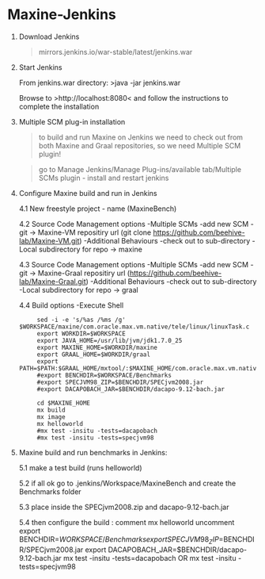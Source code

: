 # Maxine-Jenkins

1) Download Jenkins

	>mirrors.jenkins.io/war-stable/latest/jenkins.war

2) Start Jenkins
	
	From jenkins.war directory: >java -jar jenkins.war
	
	Browse to >http://localhost:8080< and follow the instructions to complete the installation

3) Multiple SCM plug-in installation
	
	>to build and run Maxine on Jenkins we need to check out from both Maxine and Graal repositories, so we need Multiple SCM plugin!
	
	>go to Manage Jenkins/Manage Plug-ins/available tab/Multiple SCMs plugin - install and restart jenkins

4) Configure Maxine build and run in Jenkins
	
	4.1 New freestyle project - name (MaxineBench)

	4.2 Source Code Management options
		-Multiple SCMs
			-add new SCM
				-git -> Maxine-VM repositiry url (git clone https://github.com/beehive-lab/Maxine-VM.git)
		-Additional Behaviours 
			-check out to sub-directory 
				-Local subdirectory for repo -> maxine
	
	4.3 Source Code Management options
		-Multiple SCMs
			-add new SCM
				-git -> Maxine-Graal repositiry url (https://github.com/beehive-lab/Maxine-Graal.git)
		-Additional Behaviours 
			-check out to sub-directory 
				-Local subdirectory for repo -> graal
	
	4.4 Build options
		-Execute Shell

			sed -i -e 's/%as /%ms /g' $WORKSPACE/maxine/com.oracle.max.vm.native/tele/linux/linuxTask.c
			export WORKDIR=$WORKSPACE
			export JAVA_HOME=/usr/lib/jvm/jdk1.7.0_25
			export MAXINE_HOME=$WORKDIR/maxine
			export GRAAL_HOME=$WORKDIR/graal
			export PATH=$PATH:$GRAAL_HOME/mxtool/:$MAXINE_HOME/com.oracle.max.vm.native/generated/linux/
			#export BENCHDIR=$WORKSPACE/Benchmarks
			#export SPECJVM98_ZIP=$BENCHDIR/SPECjvm2008.jar
			#export DACAPOBACH_JAR=$BENCHDIR/dacapo-9.12-bach.jar
		
			cd $MAXINE_HOME
			mx build
			mx image
			mx helloworld
			#mx test -insitu -tests=dacapobach
			#mx test -insitu -tests=specjvm98

5) Maxine build and run benchmarks in Jenkins:
	
	5.1 make a test build (runs helloworld)
	
	5.2 if all ok go to .jenkins/Workspace/MaxineBench and create the Benchmarks folder
	
	5.3 place inside the SPECjvm2008.zip and dacapo-9.12-bach.jar
	
	5.4 then configure the build : 	comment 	mx helloworld
									uncomment	export BENCHDIR=$WORKSPACE/Benchmarks
												export SPECJVM98_ZIP=$BENCHDIR/SPECjvm2008.jar
												export DACAPOBACH_JAR=$BENCHDIR/dacapo-9.12-bach.jar
												mx test -insitu -tests=dacapobach
												OR
												mx test -insitu -tests=specjvm98